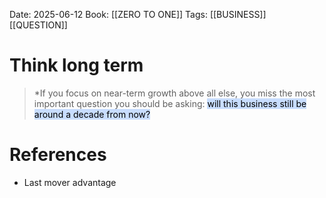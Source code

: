 Date: 2025-06-12
Book: [[ZERO TO ONE]]
Tags: [[BUSINESS]] [[QUESTION]] 

# Think long term 

>*If you focus on near-term growth above all else, you miss the most important question you should be asking: <mark style="background: #ADCCFFA6;">will this business still be around a decade from now?</mark>
# References 
- Last mover advantage